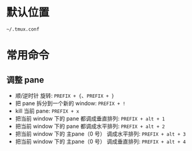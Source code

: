 # 默认位置
```
~/.tmux.conf
```

# 常用命令

## 调整 pane
- 顺/逆时针 旋转: `PREFIX + {`、`PREFIX + }`
- 把 pane 拆分到一个新的 window: `PREFIX + !`
- kill 当前 pane: `PREFIX + x`
- 把当前 window 下的 pane 都调成垂直排列: `PREFIX + alt + 1`
- 把当前 window 下的 pane 都调成水平排列: `PREFIX + alt + 2`
- 把当前 window 下的 主pane（0 号） 调成水平排列: `PREFIX + alt + 3`
- 把当前 window 下的 主pane（0 号） 调成垂直排列: `PREFIX + alt + 4`
